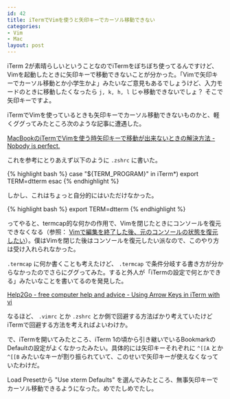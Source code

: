 ```yaml
---
id: 42
title: iTermでVimを使うと矢印キーでカーソル移動できない
categories:
- Vim
- Mac
layout: post
---
```


iTerm 2が素晴らしいということなのでiTermをぼちぼち使ってるんですけど、Vimを起動したときに矢印キーで移動できないことが分かった。「Vimで矢印キーでカーソル移動とか小学生かよ」みたいなご意見もあるでしょうけど、入力モードのときに移動したくなったら `j, k, h, l` じゃ移動できないでしょ？ そこで矢印キーですよ。

iTermでVimを使っているときも矢印キーでカーソル移動できないものかと、軽くググってみたところ次のような記事に遭遇した。

[MacBookのiTermでVimを使う時矢印キーで移動が出来ないときの解決方法 - Nobody is perfect.](http://d.hatena.ne.jp/takimo/20080308/1205047505 "MacBookのiTermでVimを使う時矢印キーで移動が出来ないときの解決方法 - Nobody is perfect.")

これを参考にとりあえず以下のように `.zshrc` に書いた。

{% highlight bash %}
case "${TERM_PROGRAM}" in
iTerm*)
  export TERM=dtterm
esac
{% endhighlight %}

しかし、これはちょっと自分的にはいただけなかった。

{% highlight bash %}
export TERM=dtterm
{% endhighlight %}

ってやると、termcap的な何かの作用で、Vimを閉じたときにコンソールを復元できなくなる（参照： [Vimで編集を終了した後、元のコンソールの状態を復元したい](http://tech.portalshit.net/2010/07/07/finish-editing-then-restore-console/ "Vimで編集を終了した後、元のコンソールの状態を復元したい | tech.portalshit.net - CakePHP, Rails, JavaScript")）。僕はVimを閉じた後はコンソールを復元したい派なので、このやり方は受け入れられなかった。

`.termcap` に何か書くことも考えたけど、 `.termcap` で条件分岐する書き方が分からなかったのでさらにググってみた。すると外人が「iTermの設定で何とかできる」みたいなことを書いてるのを発見した。

[Help2Go - free computer help and advice - Using Arrow Keys in iTerm with vi](http://www.help2go.com/Tutorials/Mac_OS/Using_Arrow_Keys_in_iTerm_with_vi.html "Help2Go - free computer help and advice - Using Arrow Keys in iTerm with vi")

なるほど、 `.vimrc` とか `.zshrc` とか側で回避する方法ばかり考えていたけどiTermで回避する方法を考えればよいわけか。

で、iTermを開いてみたところ、iTerm 1の頃から引き継いでいるBookmarkのDefaultの設定がよくなかったみたい。具体的には矢印キーそれぞれに `^[[A` とか `^[[B` みたいなキーが割り振られていて、このせいで矢印キーが使えなくなっていたわけだ。

Load Presetから "Use xterm Defaults" を選んでみたところ、無事矢印キーでカーソル移動できるようになった。めでたしめでたし。
